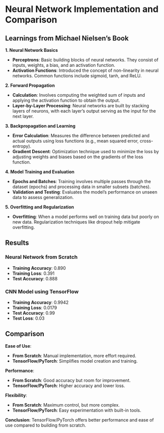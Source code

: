 # Neural Network Implementation and Comparison

## Learnings from Michael Nielsen’s Book

**1. Neural Network Basics**
   - **Perceptrons**: Basic building blocks of neural networks. They consist of inputs, weights, a bias, and an activation function.
   - **Activation Functions**: Introduced the concept of non-linearity in neural networks. Common functions include sigmoid, tanh, and ReLU.

**2. Forward Propagation**
   - **Calculation**: Involves computing the weighted sum of inputs and applying the activation function to obtain the output.
   - **Layer-by-Layer Processing**: Neural networks are built by stacking layers of neurons, with each layer’s output serving as the input for the next layer.

**3. Backpropagation and Learning**
   - **Error Calculation**: Measures the difference between predicted and actual outputs using loss functions (e.g., mean squared error, cross-entropy).
   - **Gradient Descent**: Optimization technique used to minimize the loss by adjusting weights and biases based on the gradients of the loss function.

**4. Model Training and Evaluation**
   - **Epochs and Batches**: Training involves multiple passes through the dataset (epochs) and processing data in smaller subsets (batches).
   - **Validation and Testing**: Evaluates the model’s performance on unseen data to assess generalization.

**5. Overfitting and Regularization**
   - **Overfitting**: When a model performs well on training data but poorly on new data. Regularization techniques like dropout help mitigate overfitting.

## Results

### Neural Network from Scratch
- **Training Accuracy**: 0.890
- **Training Loss**: 0.391
- **Test Accuracy**: 0.888

### CNN Model using TensorFlow
- **Training Accuracy**: 0.9942
- **Training Loss**: 0.0179
- **Test Accuracy**: 0.99
- **Test Loss**: 0.03

## Comparison

**Ease of Use**:
- **From Scratch**: Manual implementation, more effort required.
- **TensorFlow/PyTorch**: Simplifies model creation and training.

**Performance**:
- **From Scratch**: Good accuracy but room for improvement.
- **TensorFlow/PyTorch**: Higher accuracy and lower loss.

**Flexibility**:
- **From Scratch**: Maximum control, but more complex.
- **TensorFlow/PyTorch**: Easy experimentation with built-in tools.

**Conclusion**: TensorFlow/PyTorch offers better performance and ease of use compared to building from scratch.

